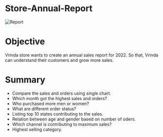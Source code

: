 # Store-Annual-Report

![Report ](https://github.com/user-attachments/assets/66529ada-6d2a-4369-9c39-281980ecf92a)

# Objective
Vrinda store wants to create an annual sales report for 2022. So that, Vrinda can understand their customers and grow more sales.

# Summary
- Compare the sales and orders using single chart.
- Which month got the highest sales and orders?
- Who purchased more men or women?
- What are different order status?
- Listing top 10 states contributing to the sales.
- Relation between age and gender based on number of oders.
- Which channel is contributing to maximum sales?
- Highest selling category.

